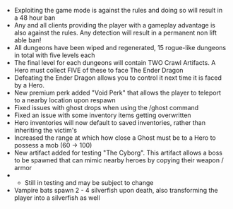 - Exploiting the game mode is against the rules and doing so will result in a 48 hour ban
- Any and all clients providing the player with a gameplay advantage is also against the rules. Any detection will result in a permanent non lift able ban!
- All dungeons have been wiped and regenerated, 15 rogue-like dungeons in total with five levels each
- The final level for each dungeons will contain TWO Crawl Artifacts. A Hero must collect FIVE of these to face The Ender Dragon
- Defeating the Ender Dragon allows you to control it next time it is faced by a Hero.
- New premium perk added "Void Perk" that allows the player to teleport to a nearby location upon respawn
- Fixed issues with ghost drops when using the /ghost command
- Fixed an issue with some inventory items getting overwritten
- Hero inventories will now default to saved inventories, rather than inheriting the victim's
- Increased the range at which how close a Ghost must be to a Hero to possess a mob (60 -> 100)
- New artifact added for testing "The Cyborg". This artifact allows a boss to be spawned that can mimic nearby heroes by copying their weapon / armor
- - Still in testing and may be subject to change
- Vampire bats spawn 2 - 4 silverfish upon death, also transforming the player into a silverfish as well